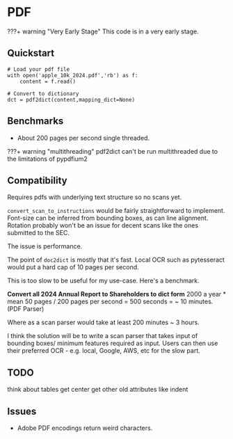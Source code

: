 # PDF

???+ warning "Very Early Stage"
    This code is in a very early stage.

## Quickstart
```
# Load your pdf file
with open('apple_10k_2024.pdf','rb') as f:
    content = f.read()

# Convert to dictionary
dct = pdf2dict(content,mapping_dict=None)
```


## Benchmarks
* About 200 pages per second single threaded.

???+ warning "multithreading"
    pdf2dict can't be run multithreaded due to the limitations of pypdfium2


## Compatibility
Requires pdfs with underlying text structure so no scans yet. 

`convert_scan_to_instructions` would be fairly straightforward to implement. Font-size can be inferred from bounding boxes, as can line alignment. Rotation probably won't be an issue for decent scans like the ones submitted to the SEC.

The issue is performance.

The point of `doc2dict` is mostly that it's fast. Local OCR such as pytesseract would put a hard cap of 10 pages per second.

This is too slow to be useful for my use-case. Here's a benchmark.

**Convert all 2024 Annual Report to Shareholders to dict form**
2000 a year * mean 50 pages / 200 pages per second = 500 seconds = ~ 10 minutes. (PDF Parser)

Where as a scan parser would take at least 200 minutes ~ 3 hours.

I think the solution will be to write a scan parser that takes input of bounding boxes/ minimum features required as input. Users can then use their preferred OCR - e.g. local, Google, AWS, etc for the slow part.

## TODO
think about tables
get center
get other old attributes like indent

## Issues
* Adobe PDF encodings return weird characters.
